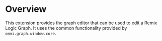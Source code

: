 # Overview

This extension provides the graph editor that can be used to edit a Remix Logic Graph. It uses the common
functionality provided by `omni.graph.window.core`.
